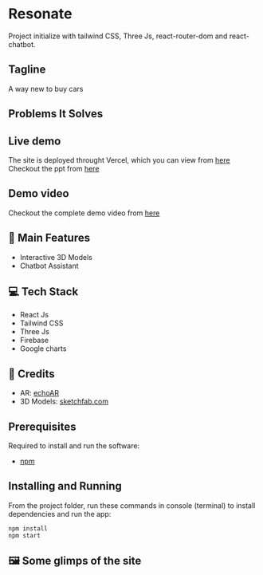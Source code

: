 # Resonate

Project initialize with tailwind CSS, Three Js, react-router-dom and react-chatbot.

## Tagline

A way new to buy cars

## Problems It Solves

## Live demo

The site is deployed throught Vercel, which you can view from [here]()  
Checkout the ppt from [here](n)

## Demo video

Checkout the complete demo video from [here]()

## 🚀 Main Features

- Interactive 3D Models
- Chatbot Assistant

## 💻 Tech Stack

- React Js
- Tailwind CSS
- Three Js
- Firebase
- Google charts

## 🤝 Credits

- AR: [echoAR](https://www.echoar.xyz/)
- 3D Models: [sketchfab.com](https://sketchfab.com)

## Prerequisites

Required to install and run the software:

- [npm](https://www.npmjs.com/get-npm)

## Installing and Running

From the project folder, run these commands in console (terminal) to install dependencies and run the app:

```
npm install
npm start
```

## 🖼️ Some glimps of the site
